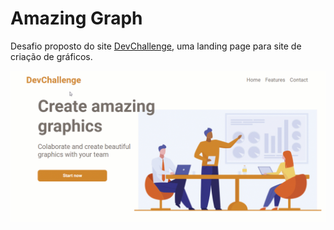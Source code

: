 # Amazing Graph
 Desafio proposto do site [DevChallenge](https://www.devchallenge.com.br/challenges/5ec9a7fc10e94a38493d3910/details), uma landing page para site de criação de gráficos.
 
 ![Imagem](https://github.com/luizlopes12/AmazingGraph/blob/main/gif.gif) 
